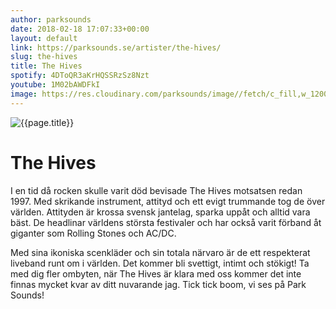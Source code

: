 ```yaml
---
author: parksounds
date: 2018-02-18 17:07:33+00:00
layout: default
link: https://parksounds.se/artister/the-hives/
slug: the-hives
title: The Hives
spotify: 4DToQR3aKrHQSSRzSz8Nzt
youtube: 1M02bAWDFkI
image: https://res.cloudinary.com/parksounds/image//fetch/c_fill,w_1200,h_630,f_auto/https://parksounds.se/images/artists/the-hives-park-sounds-2018.jpg
---
```


![{{page.title}}]({{page.image}})

# The Hives

I en tid då rocken skulle varit död bevisade The Hives motsatsen redan 1997. Med skrikande instrument, attityd och ett evigt trummande tog de över världen. Attityden är krossa svensk jantelag, sparka uppåt och alltid vara bäst. De headlinar världens största festivaler och har också varit förband åt giganter som Rolling Stones och AC/DC.

Med sina ikoniska scenkläder och sin totala närvaro är de ett respekterat liveband runt om i världen. Det kommer bli svettigt, intimt och stökigt! Ta med dig fler ombyten, när The Hives är klara med oss kommer det inte finnas mycket kvar av ditt nuvarande jag. Tick tick boom, vi ses på Park Sounds!
